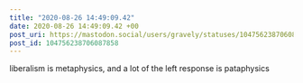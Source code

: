 ```yaml
---
title: "2020-08-26 14:49:09.42"
date: 2020-08-26 14:49:09.42 +00
post_uri: https://mastodon.social/users/gravely/statuses/104756238706087858
post_id: 104756238706087858
---
```

liberalism is metaphysics, and a lot of the left response is pataphysics


